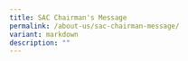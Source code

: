 ```yaml
---
title: SAC Chairman's Message
permalink: /about-us/sac-chairman-message/
variant: markdown
description: ""
---
```

